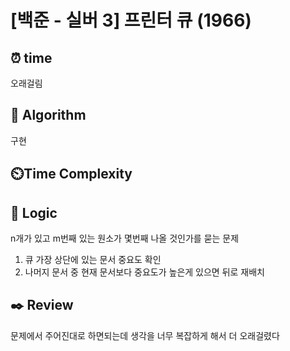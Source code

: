 # [백준 - 실버 3] 프린터 큐 (1966)
## ⏰ time
오래걸림

## 📌 Algorithm
구현

## ⏲️Time Complexity

## 📍 Logic
n개가 있고 m번째 있는 원소가 몇번째 나올 것인가를 묻는 문제
1. 큐 가장 상단에 있는 문서 중요도 확인
2. 나머지 문서 중 현재 문서보다 중요도가 높은게 있으면 뒤로 재배치


## ✒️ Review
문제에서 주어진대로 하면되는데 생각을 너무 복잡하게 해서 더 오래걸렸다